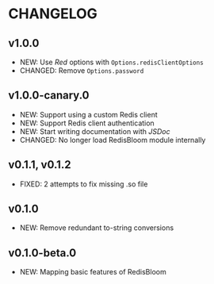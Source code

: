 # CHANGELOG

## v1.0.0

- NEW: Use _Red_ options with `Options.redisClientOptions`
- CHANGED: Remove `Options.password`

## v1.0.0-canary.0

- NEW: Support using a custom Redis client
- NEW: Support Redis client authentication
- NEW: Start writing documentation with _JSDoc_
- CHANGED: No longer load RedisBloom module internally

## v0.1.1, v0.1.2

- FIXED: 2 attempts to fix missing .so file

## v0.1.0

- NEW: Remove redundant to-string conversions

## v0.1.0-beta.0

- NEW: Mapping basic features of RedisBloom
